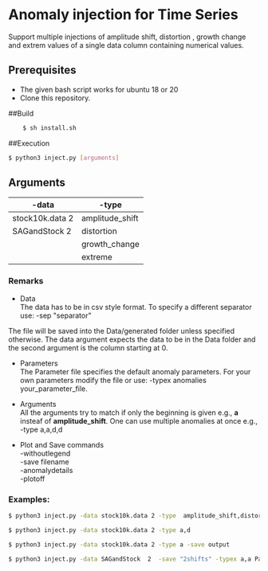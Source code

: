 # Anomaly injection for Time Series  
Support multiple injections of amplitude shift, distortion , growth change and extrem values of a single data column containing numerical values.


## Prerequisites
- The given bash script works for ubuntu 18 or 20 
- Clone this repository.

##Build
```bash
    $ sh install.sh
```
##Execution
```bash
$ python3 inject.py [arguments]
```
## Arguments

 | -data  | -type   
 | -------- | -------- | 
 | stock10k.data 2    | amplitude_shift |
 | SAGandStock  2  |distortion |  
 |   | growth_change |
 |   | extreme |   
 




### Remarks
- Data\
The data has to be in csv style format. To specify a different separator use:
-sep  "separator"

The file will be saved into the Data/generated folder unless specified otherwise.
The data argument expects the data to be in the Data folder and the second argument
is the column starting at 0.
- Parameters\
The Parameter file specifies the default anomaly parameters.
For your own parameters modify the file or use:
-typex anomalies your_parameter_file.

- Arguments\
All the arguments try to match if only the beginning is given e.g.,  **a** insteaf of **amplitude_shift**.
One can use multiple anomalies at once e.g., -type a,a,d,d

- Plot and Save commands\
-withoutlegend\
-save filename\
-anomalydetails\
-plotoff
### Examples:
```bash
$ python3 inject.py -data stock10k.data 2 -type  amplitude_shift,distortion -anomalydetails

$ python3 inject.py -data stock10k.data 2 -type a,d 

$ python3 inject.py -data stock10k.data 2 -type a -save output 

$ python3 inject.py -data SAGandStock  2  -save "2shifts" -typex a,a Parameters -plotoff

```

[comment]: <> (### Additional experimental run)

[comment]: <> (The file runc.py has an optional argument -cont where one can continue working on the same anomalies and -delete to delete an anomalie by index)

[comment]: <> (#### Example)

[comment]: <> (```bash)

[comment]: <> ($ python3 runc.py -data Data/stock10k.data -col 2 -cont)

[comment]: <> (-t a -l 10 )

[comment]: <> (-t d   )

[comment]: <> (-t g)

[comment]: <> (-an )

[comment]: <> (1 {'type': 'amplitude_shift', 'factor': 8, 'index_range': &#40;690, 699&#41;} )

[comment]: <> (2 {'type': 'distortion', 'factor': 8, 'index_range': &#40;11270, 11279&#41;} )

[comment]: <> (3 {'type': 'growth_change', 'factor': 8, 'index_range': &#40;5064, 5073&#41;} )

[comment]: <> (-delete 2 )

[comment]: <> (-an )

[comment]: <> (1 {'type': 'amplitude_shift', 'factor': 8, 'index_range': &#40;690, 699&#41;} )

[comment]: <> (3 {'type': 'growth_change', 'factor': 8, 'index_range': &#40;5064, 5073&#41;} )

[comment]: <> (-save continiousoutput)

[comment]: <> (exit)

[comment]: <> (```)


